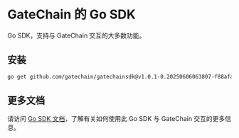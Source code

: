# GateChain 的 Go SDK

Go SDK，支持与 GateChain 交互的大多数功能。

## 安装

```bash
go get github.com/gatechain/gatechainsdk@v1.0.1-0.20250606063807-f88afa00dbd3
```

## 更多文档

请访问 [Go SDK 文档](https://github.com/gatechain/gatechainsdk/blob/main/README.md)，了解有关如何使用此 Go SDK 与 GateChain 交互的更多信息。
